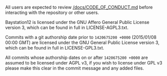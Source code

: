 All users are expected to review [/docs/CODE_OF_CONDUCT.md](/docs/CODE_OF_CONDUCT.md) before interacting with the repository or other users.

Baystation12 is licensed under the GNU Affero General Public License version 3, which can be found in full in LICENSE-AGPL3.txt.

Commits with a git authorship date prior to `1420675200 +0000` (2015/01/08 00:00 GMT) are licensed under the GNU General Public License version 3, which can be found in full in LICENSE-GPL3.txt.

All commits whose authorship dates on or after `1420675200 +0000` are assumed to be licensed under AGPL v3, if you wish to license under GPL v3 please make this clear in the commit message and any added files.